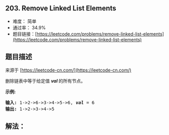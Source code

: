## 203. Remove Linked List Elements

- 难度： 简单
- 通过率： 34.9%
- 题目链接：[https://leetcode.com/problems/remove-linked-list-elements](https://leetcode.com/problems/remove-linked-list-elements)


## 题目描述

来源于 [https://leetcode-cn.com/](https://leetcode-cn.com/)

<p>删除链表中等于给定值&nbsp;<strong><em>val&nbsp;</em></strong>的所有节点。</p>

<p><strong>示例:</strong></p>

<pre><strong>输入:</strong> 1-&gt;2-&gt;6-&gt;3-&gt;4-&gt;5-&gt;6, <em><strong>val</strong></em> = 6
<strong>输出:</strong> 1-&gt;2-&gt;3-&gt;4-&gt;5
</pre>


## 解法：